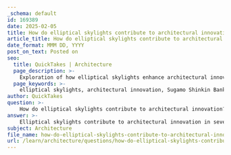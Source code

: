 ```yaml
---
_schema: default
id: 169389
date: 2025-02-05
title: How do elliptical skylights contribute to architectural innovation?
article_title: How do elliptical skylights contribute to architectural innovation?
date_format: MMM DD, YYYY
post_on_text: Posted on
seo:
  title: QuickTakes | Architecture
  page_description: >-
    Exploration of how elliptical skylights enhance architectural innovation, focusing on their aesthetic appeal, natural light utilization, environmental sustainability, dynamic lighting effects, and innovative spatial design as demonstrated in the Sugamo Shinkin Bank.
  page_keywords: >-
    elliptical skylights, architectural innovation, Sugamo Shinkin Bank, Emmanuelle Moureaux Architecture + Design, aesthetic appeal, natural light, environmental design, sustainable architecture, dynamic lighting effects, innovative use of space
author: QuickTakes
question: >-
    How do elliptical skylights contribute to architectural innovation?
answer: >-
    Elliptical skylights contribute to architectural innovation in several significant ways, particularly as demonstrated in the design of the Sugamo Shinkin Bank by Emmanuelle Moureaux Architecture + Design.\n\n1. **Aesthetic Appeal**: The unique shape of elliptical skylights creates a visually striking feature that enhances the overall aesthetic of a building. In the case of the Sugamo Shinkin Bank, the three elliptical skylights not only allow natural light to flood the interior but also serve as a focal point that promotes a sense of openness and connection to the sky. This innovative design approach can transform the perception of space, making it feel larger and more inviting.\n\n2. **Natural Light Utilization**: By incorporating elliptical skylights, architects can maximize the entry of natural light into a building. Natural light is known to improve mood, reduce energy costs, and create a more pleasant atmosphere. The Sugamo Shinkin Bank effectively utilizes these skylights to bathe the interior in soft, natural light, which enhances the user experience and fosters a connection to the outside environment.\n\n3. **Environmental Design**: Elliptical skylights can also play a role in sustainable architecture. They can reduce the reliance on artificial lighting, thereby lowering energy consumption. This aligns with contemporary architectural trends that prioritize sustainability and environmental responsibility. The design of the Sugamo Shinkin Bank reflects this ethos by integrating natural light into its functional spaces, such as meeting rooms and offices, which are strategically placed around the skylights.\n\n4. **Dynamic Lighting Effects**: The shape and positioning of elliptical skylights can create dynamic lighting effects that change throughout the day and across seasons. This variability can enhance the atmosphere within a space, making it feel alive and responsive to the external environment. The Sugamo Shinkin Bank showcases this concept, as the lighting variations contribute to the building's ambiance and user experience.\n\n5. **Innovative Use of Space**: The integration of elliptical skylights allows for creative interior layouts that prioritize user experience. By placing functional spaces around these skylights, architects can ensure that areas such as waiting rooms and offices benefit from abundant natural light, enhancing both functionality and comfort.\n\nIn summary, elliptical skylights are a powerful tool in architectural innovation, offering aesthetic, environmental, and experiential benefits. Their use in projects like the Sugamo Shinkin Bank exemplifies how thoughtful design can lead to enhanced spaces that are both beautiful and sustainable.
subject: Architecture
file_name: how-do-elliptical-skylights-contribute-to-architectural-innovation.md
url: /learn/architecture/questions/how-do-elliptical-skylights-contribute-to-architectural-innovation
---
```


&nbsp;